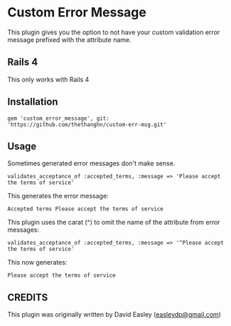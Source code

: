 Custom Error Message
====================

This plugin gives you the option to not have your custom validation error message 
prefixed with the attribute name.

Rails 4
--------------------

This only works with Rails 4

Installation
------------
    gem 'custom_error_message', git: 'https://github.com/thethanghn/custom-err-msg.git'

Usage
-----

Sometimes generated error messages don't make sense.

    validates_acceptance_of :accepted_terms, :message => 'Please accept the terms of service'

This generates the error message:

    Accepted terms Please accept the terms of service
    
This plugin uses the carat (^) to omit the name of the attribute from error messages:

    validates_acceptance_of :accepted_terms, :message => '^Please accept the terms of service'
    
This now generates:

    Please accept the terms of service

CREDITS
-------

This plugin was originally written by David Easley (easleydp@gmail.com)